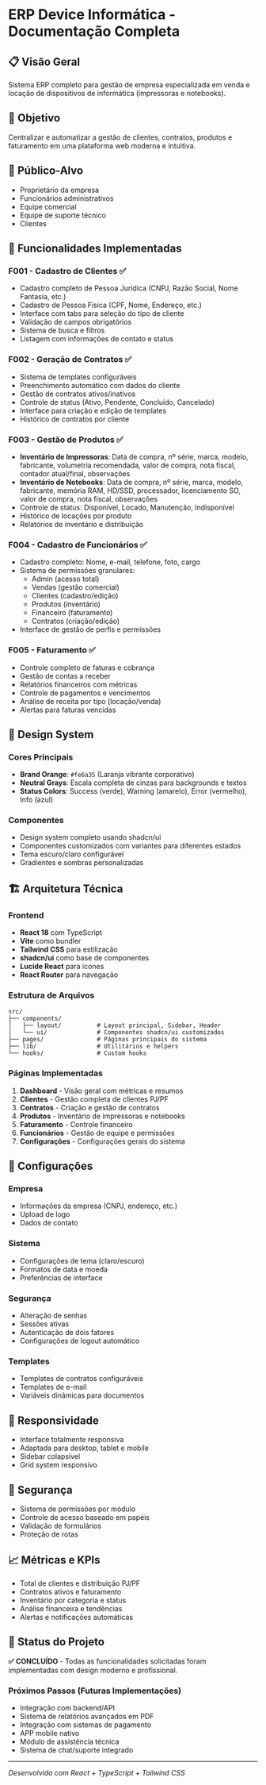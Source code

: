 # ERP Device Informática - Documentação Completa

## 📋 Visão Geral
Sistema ERP completo para gestão de empresa especializada em venda e locação de dispositivos de informática (impressoras e notebooks).

## 🎯 Objetivo
Centralizar e automatizar a gestão de clientes, contratos, produtos e faturamento em uma plataforma web moderna e intuitiva.

## 👥 Público-Alvo
- Proprietário da empresa
- Funcionários administrativos  
- Equipe comercial
- Equipe de suporte técnico
- Clientes

## 🚀 Funcionalidades Implementadas

### F001 - Cadastro de Clientes ✅
- Cadastro completo de Pessoa Jurídica (CNPJ, Razão Social, Nome Fantasia, etc.)
- Cadastro de Pessoa Física (CPF, Nome, Endereço, etc.)
- Interface com tabs para seleção do tipo de cliente
- Validação de campos obrigatórios
- Sistema de busca e filtros
- Listagem com informações de contato e status

### F002 - Geração de Contratos ✅
- Sistema de templates configuráveis
- Preenchimento automático com dados do cliente
- Gestão de contratos ativos/inativos
- Controle de status (Ativo, Pendente, Concluído, Cancelado)
- Interface para criação e edição de templates
- Histórico de contratos por cliente

### F003 - Gestão de Produtos ✅
- **Inventário de Impressoras**: Data de compra, nº série, marca, modelo, fabricante, volumetria recomendada, valor de compra, nota fiscal, contador atual/final, observações
- **Inventário de Notebooks**: Data de compra, nº série, marca, modelo, fabricante, memória RAM, HD/SSD, processador, licenciamento SO, valor de compra, nota fiscal, observações
- Controle de status: Disponível, Locado, Manutenção, Indisponível
- Histórico de locações por produto
- Relatórios de inventário e distribuição

### F004 - Cadastro de Funcionários ✅
- Cadastro completo: Nome, e-mail, telefone, foto, cargo
- Sistema de permissões granulares:
  - Admin (acesso total)
  - Vendas (gestão comercial)
  - Clientes (cadastro/edição)
  - Produtos (inventário)
  - Financeiro (faturamento)
  - Contratos (criação/edição)
- Interface de gestão de perfis e permissões

### F005 - Faturamento ✅
- Controle completo de faturas e cobrança
- Gestão de contas a receber
- Relatórios financeiros com métricas
- Controle de pagamentos e vencimentos
- Análise de receita por tipo (locação/venda)
- Alertas para faturas vencidas

## 🎨 Design System

### Cores Principais
- **Brand Orange**: `#fe6a35` (Laranja vibrante corporativo)
- **Neutral Grays**: Escala completa de cinzas para backgrounds e textos
- **Status Colors**: Success (verde), Warning (amarelo), Error (vermelho), Info (azul)

### Componentes
- Design system completo usando shadcn/ui
- Componentes customizados com variantes para diferentes estados
- Tema escuro/claro configurável
- Gradientes e sombras personalizadas

## 🏗️ Arquitetura Técnica

### Frontend
- **React 18** com TypeScript
- **Vite** como bundler
- **Tailwind CSS** para estilização
- **shadcn/ui** como base de componentes
- **Lucide React** para ícones
- **React Router** para navegação

### Estrutura de Arquivos
```
src/
├── components/
│   ├── layout/          # Layout principal, Sidebar, Header
│   └── ui/              # Componentes shadcn/ui customizados
├── pages/               # Páginas principais do sistema
├── lib/                 # Utilitários e helpers
└── hooks/               # Custom hooks
```

### Páginas Implementadas
1. **Dashboard** - Visão geral com métricas e resumos
2. **Clientes** - Gestão completa de clientes PJ/PF
3. **Contratos** - Criação e gestão de contratos
4. **Produtos** - Inventário de impressoras e notebooks
5. **Faturamento** - Controle financeiro
6. **Funcionários** - Gestão de equipe e permissões
7. **Configurações** - Configurações gerais do sistema

## 🔧 Configurações

### Empresa
- Informações da empresa (CNPJ, endereço, etc.)
- Upload de logo
- Dados de contato

### Sistema
- Configurações de tema (claro/escuro)
- Formatos de data e moeda
- Preferências de interface

### Segurança
- Alteração de senhas
- Sessões ativas
- Autenticação de dois fatores
- Configurações de logout automático

### Templates
- Templates de contratos configuráveis
- Templates de e-mail
- Variáveis dinâmicas para documentos

## 📱 Responsividade
- Interface totalmente responsiva
- Adaptada para desktop, tablet e mobile
- Sidebar colapsível
- Grid system responsivo

## 🔐 Segurança
- Sistema de permissões por módulo
- Controle de acesso baseado em papéis
- Validação de formulários
- Proteção de rotas

## 📈 Métricas e KPIs
- Total de clientes e distribuição PJ/PF
- Contratos ativos e faturamento
- Inventário por categoria e status
- Análise financeira e tendências
- Alertas e notificações automáticas

## 🎯 Status do Projeto
**✅ CONCLUÍDO** - Todas as funcionalidades solicitadas foram implementadas com design moderno e profissional.

### Próximos Passos (Futuras Implementações)
- Integração com backend/API
- Sistema de relatórios avançados em PDF
- Integração com sistemas de pagamento
- APP mobile nativo
- Módulo de assistência técnica
- Sistema de chat/suporte integrado

---
*Desenvolvido com React + TypeScript + Tailwind CSS*